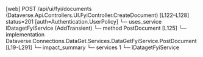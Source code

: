[web] POST /api/ui/fyi/documents  (Dataverse.Api.Controllers.UI.FyiController.CreateDocument)  [L122–L128] status=201 [auth=Authentication.UserPolicy]
  └─ uses_service IDatagetFyiService (AddTransient)
    └─ method PostDocument [L125]
      └─ implementation Dataverse.Connections.DataGet.Services.DataGetFyiService.PostDocument [L19-L291]
  └─ impact_summary
    └─ services 1
      └─ IDatagetFyiService

